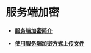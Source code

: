 # 服务端加密<a name="zh-cn_topic_0086375592"></a>

-   **[服务端加密简介](服务端加密简介.md)**  

-   **[使用服务端加密方式上传文件](使用服务端加密方式上传文件.md)**  


